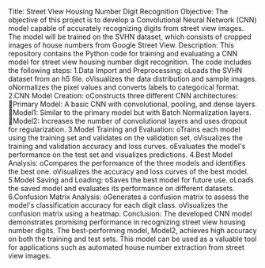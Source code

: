 Title: Street View Housing Number Digit Recognition
Objective:
The objective of this project is to develop a Convolutional Neural Network (CNN) model capable of accurately recognizing digits from street view images. The model will be trained on the SVHN dataset, which consists of cropped images of house numbers from Google Street View.
Description:
This repository contains the Python code for training and evaluating a CNN model for street view housing number digit recognition. The code includes the following steps:
1.Data Import and Preprocessing:
oLoads the SVHN dataset from an h5 file.
oVisualizes the data distribution and sample images.
oNormalizes the pixel values and converts labels to categorical format.
2.CNN Model Creation:
oConstructs three different CNN architectures: 
Primary Model: A basic CNN with convolutional, pooling, and dense layers.
Model1: Similar to the primary model but with Batch Normalization layers.
Model2: Increases the number of convolutional layers and uses dropout for regularization.
3.Model Training and Evaluation:
oTrains each model using the training set and validates on the validation set.
oVisualizes the training and validation accuracy and loss curves.
oEvaluates the model's performance on the test set and visualizes predictions.
4.Best Model Analysis:
oCompares the performance of the three models and identifies the best one.
oVisualizes the accuracy and loss curves of the best model.
5.Model Saving and Loading:
oSaves the best model for future use.
oLoads the saved model and evaluates its performance on different datasets.
6.Confusion Matrix Analysis:
oGenerates a confusion matrix to assess the model's classification accuracy for each digit class.
oVisualizes the confusion matrix using a heatmap.
Conclusion:
The developed CNN model demonstrates promising performance in recognizing street view housing number digits. The best-performing model, Model2, achieves high accuracy on both the training and test sets. This model can be used as a valuable tool for applications such as automated house number extraction from street view images.
